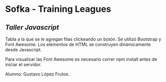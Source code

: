 # Sofka - Training Leagues
## _Taller Javascript_

Tabla a la que se le agregan filas clickeando un botón.
Se utilizó Bootstrap y Font Awesome.
Los elementos de HTML se construyen dinámicamente desde Javascript.

Para visualizar las Font Awesome es necesario correr npm install antes de iniciar el servidor.

Alumno: Gustavo López Frutos.
